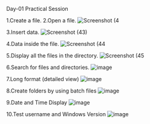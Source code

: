 Day-01 Practical Session

1.Create a file.
2.Open a file.
![Screenshot (4](https://github.com/user-attachments/assets/31be7fdc-f567-4f21-8878-53df61a42939)

3.Insert data.
![Screenshot (43)](https://github.com/user-attachments/assets/7c57d661-a0f8-455e-b600-f2c1771b7b5a)

4.Data inside the file.
![Screenshot (44](https://github.com/user-attachments/assets/92fbd1c8-27a1-4ee6-81ad-bddc65bb8625)

5.Display all the files in the directory.
![Screenshot (45](https://github.com/user-attachments/assets/de6465e6-af43-49d3-b1ad-8465a3a21099)

6.Search for files and directories.
![image](https://github.com/user-attachments/assets/e74eef3e-09f6-4ae2-96c3-b6dd9a441aad)

7.Long format (detailed view)
![image](https://github.com/user-attachments/assets/3ab0a238-f0e1-42d7-aaa8-527f24d9b77c)

8.Create folders by using batch files
![image](https://github.com/user-attachments/assets/e15d0a75-affd-48ed-9bd9-62304853f1cd)

9.Date and Time Display
![image](https://github.com/user-attachments/assets/2db25916-bf3f-419a-9847-66dfe353b60f)

10.Test username and Windows Version
![image](https://github.com/user-attachments/assets/3c70854d-83f7-4c19-904b-4d833061809c)






